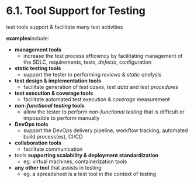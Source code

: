 # 6.1. Tool Support for Testing

test tools support & facilitate many test activities

**examples**include:
* **management tools**
  + increase the test process efficiency by facilitating management of the SDLC, requirements, tests, *defects*, configuration
* **static testing tools**
  + support the tester in performing *reviews* & *static analysis*
* **test design & implementation tools**
  + facilitate generation of *test cases*, *test data* and *test procedures*
* **test execution & coverage tools**
  + facilitate automated test execution & *coverage* measurement
* ***non-functional testing* tools**
  + allow the tester to perform *non-functional testing* that is difficult or impossible to perform manually
* **DevOps tools**
  + support the DevOps delivery pipeline, workflow tracking, automated build process(es), CI/CD
* **collaboration tools**
  + facilitate communication
* tools **supporting scalability & deployment standardization**
  + eg. virtual machines, containerization tools
* **any other tool** that assists in testing
  + eg. a spreadsheet is a test tool in the context of testing

